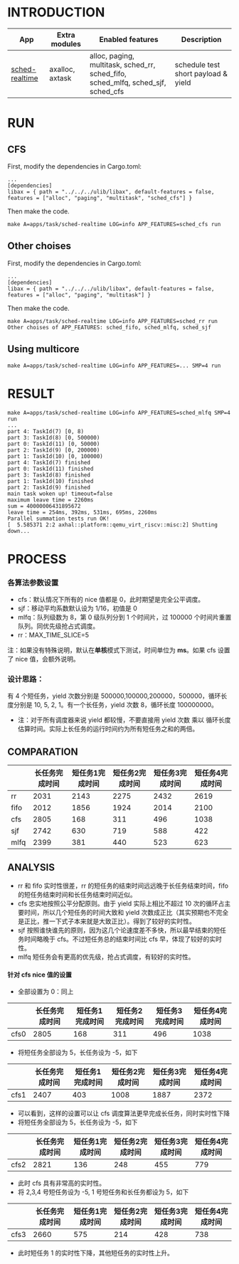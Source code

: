 # INTRODUCTION

| App | Extra modules | Enabled features | Description |
|-|-|-|-|
| [sched-realtime](../apps/task/sched-realtime/) | axalloc, axtask | alloc, paging, multitask, sched_rr, sched_fifo, sched_mlfq, sched_sjf, sched_cfs | schedule test short payload & yield|

# RUN
## CFS
First, modify the dependencies in Cargo.toml:
```
...
[dependencies]
libax = { path = "../../../ulib/libax", default-features = false, features = ["alloc", "paging", "multitask", "sched_cfs"] }
```
Then make the code.
```shell
make A=apps/task/sched-realtime LOG=info APP_FEATURES=sched_cfs run
```
## Other choises

First, modify the dependencies in Cargo.toml:
```
...
[dependencies]
libax = { path = "../../../ulib/libax", default-features = false, features = ["alloc", "paging", "multitask"] }
```
Then make the code.
```shell
make A=apps/task/sched-realtime LOG=info APP_FEATURES=sched_rr run
Other choises of APP_FEATURES: sched_fifo, sched_mlfq, sched_sjf
```

## Using multicore
```shell
make A=apps/task/sched-realtime LOG=info APP_FEATURES=... SMP=4 run
```

# RESULT
```
make A=apps/task/sched-realtime LOG=info APP_FEATURES=sched_mlfq SMP=4 run
...
part 4: TaskId(7) [0, 8)
part 3: TaskId(8) [0, 500000)
part 0: TaskId(11) [0, 50000)
part 2: TaskId(9) [0, 200000)
part 1: TaskId(10) [0, 100000)
part 4: TaskId(7) finished
part 0: TaskId(11) finished
part 3: TaskId(8) finished
part 1: TaskId(10) finished
part 2: TaskId(9) finished
main task woken up! timeout=false
maximum leave time = 2260ms
sum = 40000006431895672
leave time = 254ms, 392ms, 531ms, 695ms, 2260ms
Parallel summation tests run OK!
[  5.585371 2:2 axhal::platform::qemu_virt_riscv::misc:2] Shutting down...
```
# PROCESS

### 各算法参数设置

- cfs：默认情况下所有的 nice 值都是 0，此时期望是完全公平调度。
- sjf：移动平均系数默认设为 1/16，初值是 0
- mlfq：队列级数为 8，第 0 级队列分到 1 个时间片，过 100000 个时间片重置队列。同优先级抢占式调度。
- rr：MAX_TIME_SLICE=5

注：如果没有特殊说明，默认在**单核**模式下测试，时间单位为 **ms**。如果 cfs 设置了 nice 值，会额外说明。

### 设计思路：

有 4 个短任务，yield 次数分别是 500000,100000,200000，500000，循环长度分别是 10, 5, 2, 1。有一个长任务，yield 次数 8，循环长度 100000000。

- 注：对于所有调度器来说 yield 都较慢，不要直接用 yield 次数 乘以 循环长度估算时间。实际上长任务的运行时间约为所有短任务之和的两倍。

## COMPARATION

|      | 长任务完成时间 | 短任务1完成时间 | 短任务2完成时间 | 短任务3完成时间 | 短任务4完成时间 |
| ---- | -------------- | --------------- | --------------- | --------------- | --------------- |
| rr   | 2031           | 2143            | 2275            | 2432            | 2619            |
| fifo | 2012           | 1856            | 1924            | 2014            | 2100            |
| cfs  | 2805           | 168             | 311             | 496             | 1038            |
| sjf  | 2742           | 630             | 719             | 588             | 422             |
| mlfq | 2399           | 381             | 440             | 523             | 623             |



## ANALYSIS

- rr 和 fifo 实时性很差，rr 的短任务的结束时间远远晚于长任务结束时间，fifo 的短任务结束时间和长任务结束时间近似。
- cfs 忠实地按照公平分配原则。由于 yield 实际上相比不超过 10 次的循环占主要时间，所以几个短任务的时间大致和 yield 次数成正比（其实预期也不完全是正比，推一下式子本来就是大致正比）。得到了较好的实时性。
- sjf 按照谁快谁先的原则，因为这几个论速度差不多快，所以最早结束的短任务时间略晚于 cfs。不过短任务总的结束时间比 cfs 早，体现了较好的实时性。
- mlfq 短任务会有更高的优先级，抢占式调度，有较好的实时性。

#### 针对 cfs nice 值的设置
- 全部设置为 0：同上
  
|      | 长任务完成时间 | 短任务1完成时间 | 短任务2完成时间 | 短任务3完成时间 | 短任务4完成时间 |
| ---- | -------------- | --------------- | --------------- | --------------- | --------------- |
| cfs0 | 2805           | 168             | 311             | 496             | 1038            |

- 将短任务全部设为 5，长任务设为 -5，如下
  
|      | 长任务完成时间 | 短任务1完成时间 | 短任务2完成时间 | 短任务3完成时间 | 短任务4完成时间 |
| ---- | -------------- | --------------- | --------------- | --------------- | --------------- |
| cfs1  | 2407           | 403             | 1008             | 1887             | 2372            |

- 可以看到，这样的设置可以让 cfs 调度算法更早完成长任务，同时实时性下降
- 将短任务全部设为 5，长任务设为 -5，如下

|      | 长任务完成时间 | 短任务1完成时间 | 短任务2完成时间 | 短任务3完成时间 | 短任务4完成时间 |
| ---- | -------------- | --------------- | --------------- | --------------- | --------------- |
| cfs2  | 2821           | 136             | 248             | 455             | 779            |

- 此时 cfs 具有非常高的实时性。
- 将 2,3,4 号短任务设为 -5, 1 号短任务和长任务都设为 5，如下

|      | 长任务完成时间 | 短任务1完成时间 | 短任务2完成时间 | 短任务3完成时间 | 短任务4完成时间 |
| ---- | -------------- | --------------- | --------------- | --------------- | --------------- |
| cfs3  | 2660           | 575             | 214             | 428             | 738            |

- 此时短任务 1 的实时性下降，其他短任务的实时性上升。